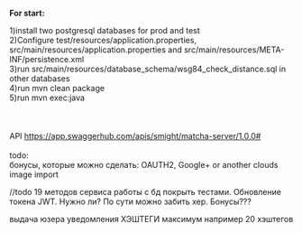 <b>For start:</b><br>

1)install two postgresql databases for prod and test <br>
2)Configure test/resources/application.properties, src/main/resources/application.properties and src/main/resources/META-INF/persistence.xml <br>
3)run src/main/resources/database_schema/wsg84_check_distance.sql in other databases <br>
4)run mvn clean package <br>
5)run mvn exec:java <br>
<br><br><br>
API https://app.swaggerhub.com/apis/smight/matcha-server/1.0.0#<br>
<br>
todo:<br>
бонусы, которые можно сделать: OAUTH2, Google+ or another clouds image import


//todo 
19 методов сервиса работы с бд покрыть тестами.
Обновление токена JWT. Нужно ли? По сути можно забить хер.
Бонусы???


выдача юзера
уведомления
ХЭШТЕГИ
максимум например 20 хэштегов
